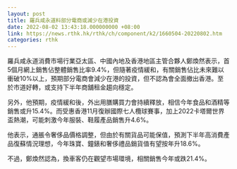 ```yaml
---
layout: post
title: 羅兵咸永道料部分電商或減少在港投資
date: 2022-08-02 13:43:18.000000000 +08:00
link: https://news.rthk.hk/rthk/ch/component/k2/1660504-20220802.htm
categories: rthk
---
```


羅兵咸永道消費市場行業亞太區、中國內地及香港地區主管合夥人鄭煥然表示，首5個月網上銷售佔整體銷售比率9.4%，但隨著疫情緩和，有關銷售佔比未來難以衝破10%以上，預期部分電商會減少在港的投資，但不認為會全面撤出香港。至於市道好轉，或支持下半年商舖租金趨向穩定。

另外，他預期，疫情緩和後，外出用膳購買力會持續釋放，相信今年食品和酒精等銷售或升15.4%。而受惠香港11月復辦國際七人欖球賽事，加上2022卡塔爾世界盃熱潮，可能刺激今年服裝、鞋履產品銷售升4.6%。

他表示，通脹令奢侈品價格調整，但由於有關貨品可能保值，預測下半年高消費產品復蘇情況理想，今年珠寶、鐘錶和奢侈禮品銷貨值有望按年升18.6%。

不過，鄭煥然認為，換車客仍在觀望市場環境，相關銷售今年或跌21.4%。
